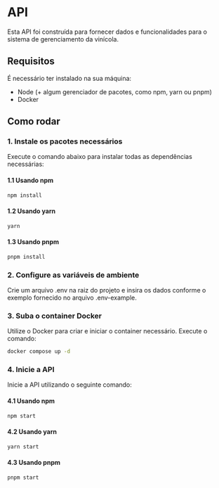 # API

Esta API foi construída para fornecer dados e funcionalidades para o sistema de gerenciamento da vinícola.

## Requisitos

É necessário ter instalado na sua máquina:

- Node (+ algum gerenciador de pacotes, como npm, yarn ou pnpm)
- Docker 

## Como rodar

### 1. Instale os pacotes necessários

Execute o comando abaixo para instalar todas as dependências necessárias:

#### 1.1 Usando npm

```sh
npm install
```
#### 1.2 Usando yarn

```sh
yarn
```
#### 1.3 Usando pnpm

```sh
pnpm install
```

### 2. Configure as variáveis de ambiente

Crie um arquivo .env na raiz do projeto e insira os dados conforme o exemplo fornecido no arquivo .env-example.

### 3. Suba o container Docker

Utilize o Docker para criar e iniciar o container necessário. Execute o comando:

```sh
docker compose up -d
```
### 4. Inicie a API

Inicie a API utilizando o seguinte comando:

#### 4.1 Usando npm

```sh
npm start
```
#### 4.2 Usando yarn

```sh
yarn start
```
#### 4.3 Usando pnpm

```sh
pnpm start
```

 
